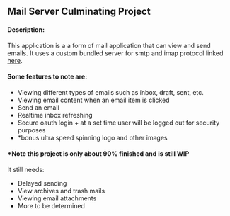 ## Mail Server Culminating Project
#### Description:
This application is a a form of mail application that can view and send emails.
It uses a custom bundled server for smtp and imap protocol linked [here](https://replit.com/@LiOliver/SmtpImap-Mail-server#index.js).

#### Some features to note are:
* Viewing different types of emails such as inbox, draft, sent, etc.
* Viewing email content when an email item is clicked
* Send an email
* Realtime inbox refreshing
* Secure oauth login + at a set time user will be logged out for security purposes
* *bonus ultra speed spinning logo and other images

#### *Note this project is only about 90% finished and is still WIP
It still needs:
* Delayed sending
* View archives and trash mails
* Viewing email attachments
* More to be determined